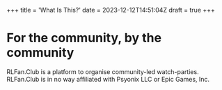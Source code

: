 +++
title = 'What Is This?'
date = 2023-12-12T14:51:04Z
draft = true
+++

# For the community, by the community

RLFan.Club is a platform to organise community-led watch-parties.
RLFan.Club is in no way affiliated with Psyonix LLC or Epic Games, Inc.
